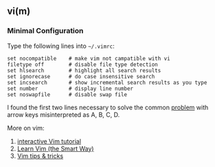 ## vi(m)

### Minimal Configuration

Type the following lines into `~/.vimrc`:
```
set nocompatible    # make vim not campatible with vi
filetype off        # disable file type detection
set hlsearch        # highlight all search results
set ignorecase      # do case insensitive search 
set incsearch       # show incremental search results as you type
set number          # display line number
set noswapfile      # disable swap file
```

I found the first two lines necessary to solve the common [problem](https://vim.fandom.com/wiki/Fix_arrow_keys_that_display_A_B_C_D_on_remote_shell) with arrow keys misinterpreted as A, B, C, D.

More on vim:

1. [interactive Vim tutorial](https://www.openvim.com/)
2. [Learn Vim (the Smart Way)](https://github.com/iggredible/Learn-Vim)
3. [Vim tips & tricks](https://www.cs.swarthmore.edu/oldhelp/vim/home.html)